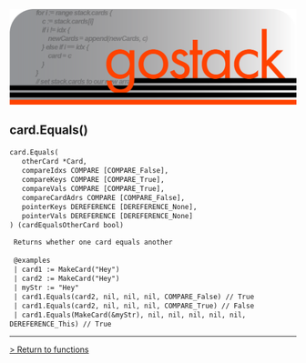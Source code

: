 ![Banner](../../media/gostack_SmallerTransparent.png)

 <h2>card.Equals()</h2>

 ```
 card.Equals(
    otherCard *Card,
    compareIdxs COMPARE [COMPARE_False],
    compareKeys COMPARE [COMPARE_True],
    compareVals COMPARE [COMPARE_True],
    compareCardAdrs COMPARE [COMPARE_False],
    pointerKeys DEREFERENCE [DEREFERENCE_None],
    pointerVals DEREFERENCE [DEREFERENCE_None]
 ) (cardEqualsOtherCard bool)
 ```

```
 Returns whether one card equals another

 @examples
 | card1 := MakeCard("Hey")
 | card2 := MakeCard("Hey")
 | myStr := "Hey"
 | card1.Equals(card2, nil, nil, nil, COMPARE_False) // True
 | card1.Equals(card2, nil, nil, nil, COMPARE_True) // False
 | card1.Equals(MakeCard(&myStr), nil, nil, nil, nil, nil, DEREFERENCE_This) // True
```

---

 [> Return to functions](../functionsAPI.md)